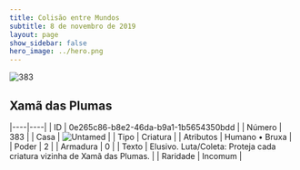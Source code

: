 ```yaml
---
title: Colisão entre Mundos
subtitle: 8 de novembro de 2019
layout: page
show_sidebar: false
hero_image: ../hero.png
---
```


![383](https://cdn.keyforgegame.com/media/card_front/pt/452_383_X7PR2MJCQ75V_pt.png)

## Xamã das Plumas

|----|----|
| ID | 0e265c86-b8e2-46da-b9a1-1b5654350bdd |
| Número | 383 |
| Casa | ![Untamed](https://archonarcana.com/images/thumb/b/bd/Untamed.png/22px-Untamed.png "Indomados") |
| Tipo | Criatura |
| Atributos | Humano • Bruxa |
| Poder | 2 |
| Armadura | 0 |
| Texto | Elusivo.  Luta/Coleta: Proteja cada criatura vizinha de Xamã das Plumas. |
| Raridade | Incomum |
